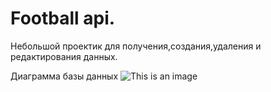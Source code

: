 # Football api. 
Небольшой проектик для получения,создания,удаления и редактирования данных.

Диаграмма базы данных
![This is an image](https://sun9-50.userapi.com/impf/tqkl6p1J4wG8WDiUDQ0wWHNn3b2h67Rf-K2v-A/blt8ZoL74z4.jpg?size=905x611&quality=96&sign=45d949a0fc24d7859d8cf47bcbb066ee&type=album)
